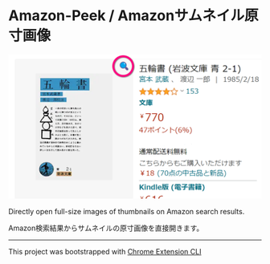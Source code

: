 # Amazon-Peek / Amazonサムネイル原寸画像

![demo](./images/demo.png)

Directly open full-size images of thumbnails on Amazon search results.

Amazon検索結果からサムネイルの原寸画像を直接開きます。

---

This project was bootstrapped with [Chrome Extension CLI](https://github.com/dutiyesh/chrome-extension-cli)


